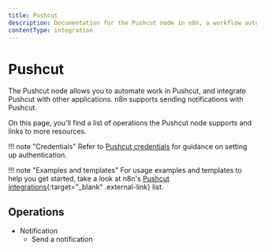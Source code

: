 ```yaml
---
title: Pushcut
description: Documentation for the Pushcut node in n8n, a workflow automation platform. Includes details of operations and configuration, and links to examples and credentials information.
contentType: integration
---
```


# Pushcut

The Pushcut node allows you to automate work in Pushcut, and integrate Pushcut with other applications. n8n supports sending notifications with Pushcut.

On this page, you'll find a list of operations the Pushcut node supports and links to more resources.

!!! note "Credentials"
    Refer to [Pushcut credentials](/integrations/builtin/credentials/pushcut/) for guidance on setting up authentication. 

!!! note "Examples and templates"
    For usage examples and templates to help you get started, take a look at n8n's [Pushcut integrations](https://n8n.io/integrations/pushcut/){:target="_blank" .external-link} list.


## Operations

* Notification
    * Send a notification




